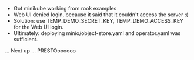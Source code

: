 - Got minikube working from rook examples
- Web UI denied login, because it said that it couldn't access the server :(
- Solution: use TEMP_DEMO_SECRET_KEY, TEMP_DEMO_ACCESS_KEY for the Web UI login.
- Ultimately: deploying minio/object-store.yaml and operator.yaml was sufficient.

... Next up ... PRESTOoooooo 

